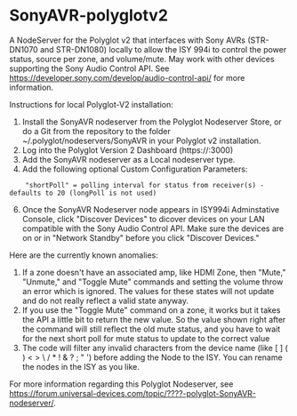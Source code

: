 # SonyAVR-polyglotv2
A NodeServer for the Polyglot v2 that interfaces with Sony AVRs (STR-DN1070 and STR-DN1080) locally to allow the ISY 994i to control the power status, source per zone, and volume/mute. May work with other devices supporting the Sony Audio Control API. See https://developer.sony.com/develop/audio-control-api/ for more information.

Instructions for local Polyglot-V2 installation:

1. Install the SonyAVR nodeserver from the Polyglot Nodeserver Store, or do a Git from the repository to the folder ~/.polyglot/nodeservers/SonyAVR in your Polyglot v2 installation.
2. Log into the Polyglot Version 2 Dashboard (https://<Polyglot IP address>:3000)
3. Add the SonyAVR nodeserver as a Local nodeserver type.
4. Add the following optional Custom Configuration Parameters:
```
    "shortPoll" = polling interval for status from receiver(s) - defaults to 20 (longPoll is not used)
```
6. Once the SonyAVR Nodeserver node appears in ISY994i Adminstative Console, click "Discover Devices" to dicover devices on your LAN compatible with the Sony Audio Control API. Make sure the devices are on or in "Network Standby" before you click "Discover Devices."

Here are the currently known anomalies:

1. If a zone doesn't have an associated amp, like HDMI Zone, then "Mute," "Unmute," and "Toggle Mute" commands and setting the volume throw an error which is ignored. The values for these states will not update and do not really reflect a valid state anyway.
2. If you use the "Toggle Mute" command on a zone, it works but it takes the API a little bit to return the new value. So the value shown right after the command will still reflect the old mute status, and you have to wait for the next short poll for mute status to update to the correct value
3. The code will filter any invalid characters from the device name (like [ ] ( ) < > \ / * ! & ? ; " ') before adding the Node to the ISY. You can rename the nodes in the ISY as you like.

For more information regarding this Polyglot Nodeserver, see https://forum.universal-devices.com/topic/????-polyglot-SonyAVR-nodeserver/.
